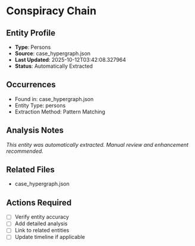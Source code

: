 # Conspiracy Chain

## Entity Profile
- **Type**: Persons
- **Source**: case_hypergraph.json
- **Last Updated**: 2025-10-12T03:42:08.327964
- **Status**: Automatically Extracted

## Occurrences
- Found in: case_hypergraph.json
- Entity Type: persons
- Extraction Method: Pattern Matching

## Analysis Notes
*This entity was automatically extracted. Manual review and enhancement recommended.*

## Related Files
- case_hypergraph.json

## Actions Required
- [ ] Verify entity accuracy
- [ ] Add detailed analysis
- [ ] Link to related entities
- [ ] Update timeline if applicable
